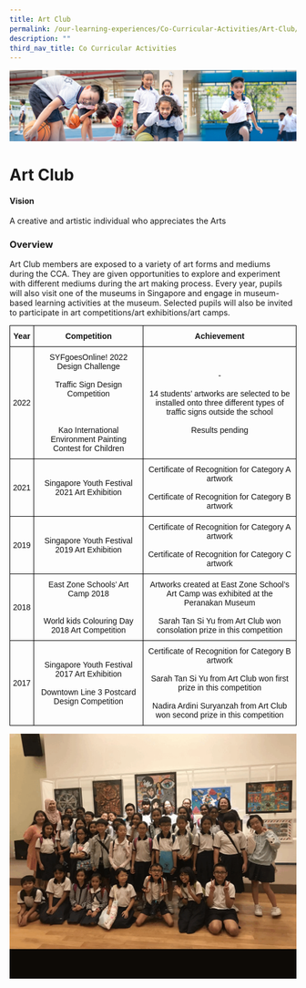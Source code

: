 ```yaml
---
title: Art Club
permalink: /our-learning-experiences/Co-Curricular-Activities/Art-Club/
description: ""
third_nav_title: Co Curricular Activities
---
```

![](/images/Our%20Learning%20Experiences.jpg)

Art Club
========

  

#### **Vision**

A creative and artistic individual who appreciates the Arts  
  

### **Overview**

Art Club members are exposed to a variety of art forms and mediums during the CCA. They are given opportunities to explore and experiment with different mediums during the art making process. Every year, pupils will also visit one of the museums in Singapore and engage in museum-based learning activities at the museum. Selected pupils will also be invited to participate in art competitions/art exhibitions/art camps.

<style type="text/css">
.tg  {border-collapse:collapse;border-spacing:0;}
.tg td{border-color:black;border-style:solid;border-width:1px;font-family:Arial, sans-serif;font-size:14px;
  overflow:hidden;padding:10px 5px;word-break:normal;}
.tg th{border-color:black;border-style:solid;border-width:1px;font-family:Arial, sans-serif;font-size:14px;
  font-weight:normal;overflow:hidden;padding:10px 5px;word-break:normal;}
.tg .tg-kf4z{color:#121212;font-weight:bold;text-align:center;vertical-align:top}
.tg .tg-wrfy{color:#121212;text-align:center;vertical-align:middle}
</style>
<table class="tg">
<thead>
  <tr>
    <th class="tg-kf4z">Year</th>
    <th class="tg-kf4z">Competition</th>
    <th class="tg-kf4z">Achievement</th>
  </tr>
</thead>
<tbody>
  <tr>
    <td class="tg-wrfy">2022</td>
    <td class="tg-wrfy">SYFgoesOnline! 2022 Design Challenge<br><br>Traffic Sign Design Competition<br><br><br><br>Kao International Environment Painting Contest for Children<br></td>
    <td class="tg-wrfy">-<br><br>14 students’ artworks are selected to be installed onto three different types of traffic signs outside the school<br><br>Results pending</td>
  </tr>
  <tr>
    <td class="tg-wrfy">2021 </td>
    <td class="tg-wrfy">Singapore Youth Festival 2021 Art Exhibition </td>
    <td class="tg-wrfy">Certificate of Recognition for Category A artwork <br><br>Certificate of Recognition for Category B artwork<br></td>
  </tr>
  <tr>
    <td class="tg-wrfy"> 2019</td>
    <td class="tg-wrfy">Singapore Youth Festival 2019 Art Exhibition </td>
    <td class="tg-wrfy"> Certificate of Recognition for Category A artwork<br><br>Certificate of Recognition for Category C artwork</td>
  </tr>
  <tr>
    <td class="tg-wrfy">2018</td>
    <td class="tg-wrfy">East Zone Schools’ Art Camp 2018<br><br><br>World kids Colouring Day 2018 Art Competition</td>
    <td class="tg-wrfy">Artworks created at East Zone School’s Art Camp was exhibited at the Peranakan Museum<br><br>Sarah Tan Si Yu from Art Club won consolation prize in this competition</td>
  </tr>
  <tr>
    <td class="tg-wrfy">2017</td>
    <td class="tg-wrfy">Singapore Youth Festival 2017 Art Exhibition<br><br>Downtown Line 3 Postcard Design Competition</td>
    <td class="tg-wrfy">Certificate of Recognition for Category B artwork<br><br>Sarah Tan Si Yu from Art Club won first prize in this competition<br><br>Nadira Ardini Suryanzah from Art Club won second prize in this competition</td>
  </tr>
</tbody>
</table>


![](/images/Art%20Club.gif)
